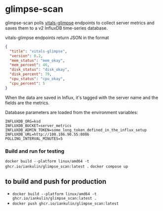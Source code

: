 # glimpse-scan

glimpse-scan polls [vitals-glimpse](https://github.com/IanKulin/vitals-glimpse) endpoints to collect server metrics and saves them to a v2 InfluxDB time-series database.

vitals-glimpse endpoints return JSON in the format

```json
{
  "title": "vitals-glimpse",
  "version": 0.2,
  "mem_status": "mem_okay",
  "mem_percent": 46,
  "disk_status": "disk_okay",
  "disk_percent": 79,
  "cpu_status": "cpu_okay",
  "cpu_percent": 5
}
```

When the data are saved in Influx, it's tagged with the server name and the fields are the metrics. 

Database parameters are loaded from the environment variables:
```
INFLUXDB_ORG=ksd
INFLUXDB_BUCKET=server_metrics
INFLUXDB_ADMIN_TOKEN=some_long_token_defined_in_the_influx_setup
INFLUXDB_URL=http://100.106.90.55:8086
POLLING_INTERVAL_MINUTES=5
```

### Build and run for testing
`docker build --platform linux/amd64 -t ghcr.io/iankulin/glimpse_scan:latest .`
`docker compose up`

## to build and push for production
- `docker build --platform linux/amd64 -t ghcr.io/iankulin/glimpse_scan:latest .`
- `docker push ghcr.io/iankulin/glimpse_scan:latest`